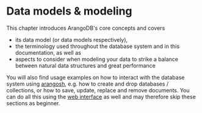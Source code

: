 Data models & modeling
======================

This chapter introduces ArangoDB's core concepts and covers

- its data model (or data models respectively),
- the terminology used throughout the database system and in this
  documentation, as well as
- aspects to consider when modeling your data to strike a balance
  between natural data structures and great performance

You will also find usage examples on how to interact with the database system
using [arangosh](../Administration/Arangosh/README.md), e.g. how to create and
drop databases / collections, or how to save, update, replace and remove
documents. You can do all this using the [web interface](../GettingStarted/WebInterface.md)
as well and may therefore skip these sections as beginner.
